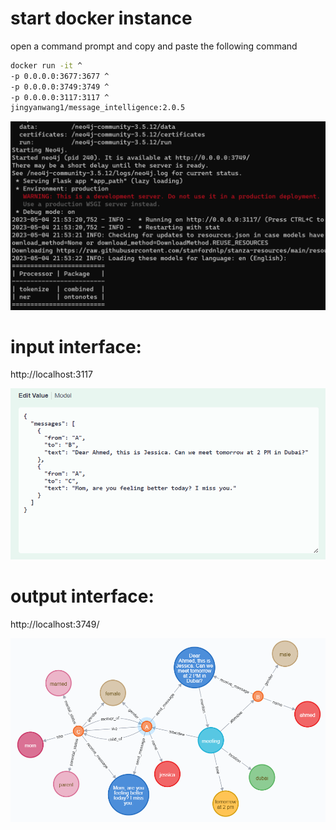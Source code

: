 # start docker instance

open a command prompt and copy and paste the following command

```bash
docker run -it ^
-p 0.0.0.0:3677:3677 ^
-p 0.0.0.0:3749:3749 ^
-p 0.0.0.0:3117:3117 ^
jingyanwang1/message_intelligence:2.0.5 
```

<img src="service.png" width="800" title="service">


# input interface: 

http://localhost:3117

<img src="input.png" width="800" title="input messages">


# output interface: 

http://localhost:3749/

<img src="output.png" width="800" title="outpug graph">
